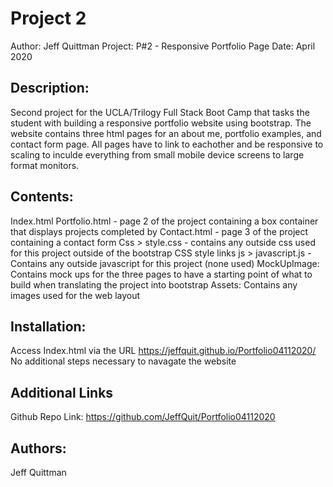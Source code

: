 # Project 2
Author: Jeff Quittman
Project: P#2 - Responsive Portfolio Page
Date: April 2020

## Description:
Second project for the UCLA/Trilogy Full Stack Boot Camp that tasks the student with building a responsive portfolio website using bootstrap. The website contains three html pages for an about me, portfolio examples, and contact form page. All pages have to link to eachother and be responsive to scaling to inculde everything from small mobile device screens to large format monitors. 

## Contents:
Index.html
Portfolio.html - page 2 of the project containing a box container that displays projects completed by 
Contact.html - page 3 of the project containing a contact form
Css > style.css - contains any outside css used for this project outside of the bootstrap CSS style links
js > javascript.js - Contains any outside javascript for this project (none used)
MockUpImage: Contains mock ups for the three pages to have a starting point of what to build when translating the project into bootstrap
Assets: Contains any images used for the web layout 

## Installation:
Access Index.html via the URL https://jeffquit.github.io/Portfolio04112020/
No additional steps necessary to navagate the website


## Additional Links
Github Repo Link: https://github.com/JeffQuit/Portfolio04112020

## Authors:
Jeff Quittman


